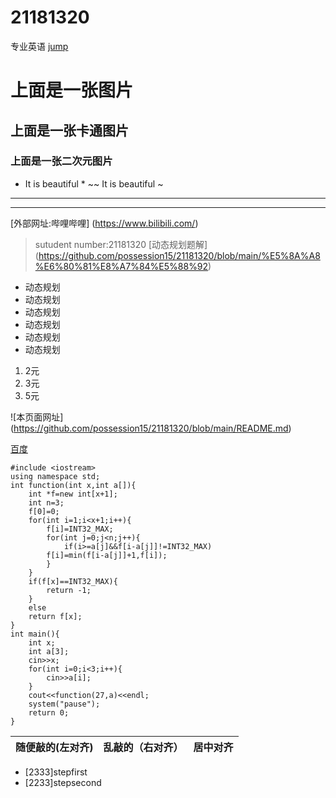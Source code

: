 # 21181320
专业英语
[jump](https://github.com/possession15/21181320/blob/main/%E9%A3%8E%E7%81%B5%E7%8E%89%E7%A7%80.png)
# 上面是一张图片
## 上面是一张卡通图片
### 上面是一张二次元图片
* It is beautiful *
~~ It is beautiful ~


---
---

[外部网址:哔哩哔哩]
(https://www.bilibili.com/)



>sutudent number:21181320
[动态规划题解]
(https://github.com/possession15/21181320/blob/main/%E5%8A%A8%E6%80%81%E8%A7%84%E5%88%92)

* 动态规划
* 动态规划
* 动态规划
 * 动态规划
 * 动态规划
 * 动态规划
1. 2元
2. 3元
3. 5元

![本页面网址]
(https://github.com/possession15/21181320/blob/main/README.md)

[百度](http://www.baidu.com)

```
#include <iostream>
using namespace std;
int function(int x,int a[]){
    int *f=new int[x+1];
    int n=3;
    f[0]=0;
    for(int i=1;i<x+1;i++){
        f[i]=INT32_MAX;
        for(int j=0;j<n;j++){
            if(i>=a[j]&&f[i-a[j]]!=INT32_MAX)
        f[i]=min(f[i-a[j]]+1,f[i]);
        }
    }
    if(f[x]==INT32_MAX){
        return -1;
    }
    else 
    return f[x];
}
int main(){
    int x;
    int a[3];
    cin>>x;
    for(int i=0;i<3;i++){
        cin>>a[i];
    }
    cout<<function(27,a)<<endl;
    system("pause");
    return 0;
}
```
    
    
    
| 随便敲的(左对齐) | 乱敲的（右对齐） | 居中对齐 |
| :-----| ----: | :----: |


* [2333]stepfirst
* [2233]stepsecond

